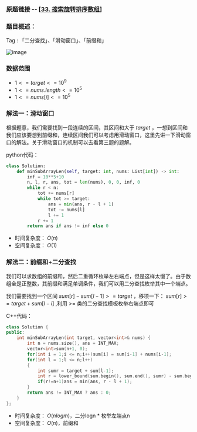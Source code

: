 ### 原题链接 -- [[33. 搜索旋转排序数组](https://leetcode.cn/problems/search-in-rotated-sorted-array/)]

### 题目概述：
Tag : 「二分查找」、「滑动窗口」、「前缀和」

![image](https://user-images.githubusercontent.com/99656524/201601720-26c07f3b-4164-4ac3-825a-2e813e4e9d00.png)

### 数据范围
* $1 <= target <= 10^9$
* $1 <= nums.length <= 10^5$
* $1 <= nums[i] <= 10^5$

### 解法一：滑动窗口
根据题意，我们需要找到一段连续的区间，其区间和大于 $target$ ，一想到区间和我们应该要想到前缀和，连续区间我们可以考虑用滑动窗口，这里先讲一下滑动窗口的解法。关于滑动窗口的机制可以去看第三题的题解。

python代码：
```py
class Solution:
    def minSubArrayLen(self, target: int, nums: List[int]) -> int:
        inf = 10**5+10
        n, l, r, ans, tot = len(nums), 0, 0, inf, 0
        while r < n:
            tot += nums[r]
            while tot >= target:
                ans = min(ans, r - l + 1)
                tot -= nums[l]
                l += 1
            r += 1
        return ans if ans != inf else 0
```
* 时间复杂度： $O(n)$
* 空间复杂度： $O(1)$ 

### 解法二：前缀和+二分查找
我们可以求数组的前缀和，然后二重循环枚举左右端点，但是这样太慢了。由于数组全是正整数，其前缀和满足单调条件，我们可以用二分查找枚举其中一个端点。

我们需要找到一个区间 $sum[r] - sum[l-1] >= target$ ，移项一下： $sum[r] >= target + sum[l-i]$ ,利用 >= 类的二分查找模板枚举右端点即可

C++代码：
```c++
class Solution {
public:
    int minSubArrayLen(int target, vector<int>& nums) {
        int n = nums.size(), ans = INT_MAX;
        vector<int>sum(n+1, 0);
        for(int i = 1;i <= n;i++)sum[i] = sum[i-1] + nums[i-1];
        for(int l = 1;l <= n;l++)
        {
            int sumr = target + sum[l-1];
            int r = lower_bound(sum.begin(), sum.end(), sumr) - sum.begin();
            if(r!=n+1)ans = min(ans, r - l + 1);
        }
        return ans != INT_MAX ? ans : 0;
    }
};
```
* 时间复杂度： $O(nlogm)$，二分logn * 枚举左端点n
* 空间复杂度： $O(n)$，前缀和 



